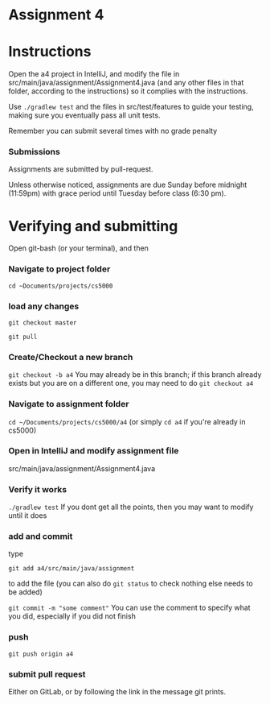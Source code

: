 Assignment 4
===

# Instructions

Open the a4 project in IntelliJ, and modify the file in src/main/java/assignment/Assignment4.java (and any other files in that folder, according to the instructions) so it complies with the instructions. 

Use `./gradlew test` and the files in src/test/features to guide your testing, making sure you eventually pass all unit tests.

Remember you can submit several times with no grade penalty
### Submissions
Assignments are submitted by pull-request.

Unless otherwise noticed, assignments are due Sunday before midnight (11:59pm) with grace period until Tuesday before class (6:30 pm).

# Verifying and submitting
Open git-bash (or your terminal), and then

### Navigate to project folder
```cd ~Documents/projects/cs5000```

### load any changes
```git checkout master```

```git pull```

### Create/Checkout a new branch
```git checkout -b a4``` 
You may already be in this branch; if this branch already exists but you are on a different one, you may need to do ```git checkout a4```

### Navigate to assignment folder
```cd ~/Documents/projects/cs5000/a4```   (or simply ```cd a4``` if you're already in cs5000)


### Open in IntelliJ and modify assignment file
 src/main/java/assignment/Assignment4.java

### Verify it works
```./gradlew test```
If you dont get all the points, then you may want to modify until it does


### add and commit
type

```git add a4/src/main/java/assignment```

to add the file (you can also do ```git status``` to check nothing else needs to be added) 

```git commit -m "some comment"```
You can use the comment to specify what you did, especially if you did not finish

### push
```git push origin a4```

### submit pull request
Either on GitLab, or by following the link in the message git prints.


